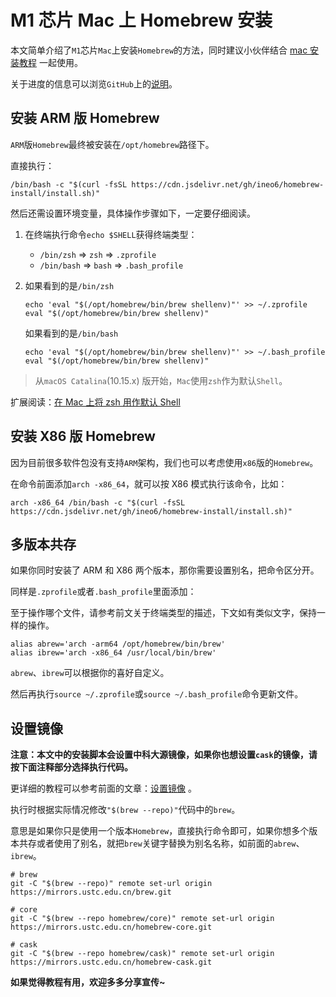 # M1 芯片 Mac 上 Homebrew 安装

本文简单介绍了`M1`芯片`Mac`上安装`Homebrew`的方法，同时建议小伙伴结合 [mac 安装教程](/guide/) 一起使用。

关于进度的信息可以浏览`GitHub`上的[说明](https://github.com/Homebrew/brew/issues/7857)。

## 安装 ARM 版 Homebrew

`ARM`版`Homebrew`最终被安装在`/opt/homebrew`路径下。

直接执行：

```shell
/bin/bash -c "$(curl -fsSL https://cdn.jsdelivr.net/gh/ineo6/homebrew-install/install.sh)"
```

然后还需设置环境变量，具体操作步骤如下，一定要仔细阅读。

1. 在终端执行命令`echo $SHELL`获得终端类型：

   - `/bin/zsh` => `zsh` => `.zprofile`
   - `/bin/bash` => `bash` => `.bash_profile`

2. 如果看到的是`/bin/zsh`

   ```shell
   echo 'eval "$(/opt/homebrew/bin/brew shellenv)"' >> ~/.zprofile
   eval "$(/opt/homebrew/bin/brew shellenv)"
   ```

   如果看到的是`/bin/bash`

   ```shell
   echo 'eval "$(/opt/homebrew/bin/brew shellenv)"' >> ~/.bash_profile
   eval "$(/opt/homebrew/bin/brew shellenv)"
   ```

> 从`macOS Catalina`(10.15.x) 版开始，`Mac`使用`zsh`作为默认`Shell`。

扩展阅读：[在 Mac 上将 zsh 用作默认 Shell](https://support.apple.com/zh-cn/HT208050)

## 安装 X86 版 Homebrew

因为目前很多软件包没有支持`ARM`架构，我们也可以考虑使用`x86`版的`Homebrew`。

在命令前面添加`arch -x86_64`，就可以按 X86 模式执行该命令，比如：

```shell
arch -x86_64 /bin/bash -c "$(curl -fsSL https://cdn.jsdelivr.net/gh/ineo6/homebrew-install/install.sh)"
```

## 多版本共存

如果你同时安装了 ARM 和 X86 两个版本，那你需要设置别名，把命令区分开。

同样是`.zprofile`或者`.bash_profile`里面添加：

至于操作哪个文件，请参考前文关于终端类型的描述，下文如有类似文字，保持一样的操作。

```shell
alias abrew='arch -arm64 /opt/homebrew/bin/brew'
alias ibrew='arch -x86_64 /usr/local/bin/brew'
```

`abrew`、`ibrew`可以根据你的喜好自定义。

然后再执行`source ~/.zprofile`或`source ~/.bash_profile`命令更新文件。

## 设置镜像

**注意：本文中的安装脚本会设置中科大源镜像，如果你也想设置`cask`的镜像，请按下面注释部分选择执行代码。**

更详细的教程可以参考前面的文章：[设置镜像](/guide/start/#part3) 。

执行时根据实际情况修改`"$(brew --repo)"`代码中的`brew`。

意思是如果你只是使用一个版本`Homebrew`，直接执行命令即可，如果你想多个版本共存或者使用了别名，就把`brew`关键字替换为别名名称，如前面的`abrew`、`ibrew`。

```shell
# brew
git -C "$(brew --repo)" remote set-url origin https://mirrors.ustc.edu.cn/brew.git

# core
git -C "$(brew --repo homebrew/core)" remote set-url origin https://mirrors.ustc.edu.cn/homebrew-core.git

# cask
git -C "$(brew --repo homebrew/cask)" remote set-url origin https://mirrors.ustc.edu.cn/homebrew-cask.git
```

**如果觉得教程有用，欢迎多多分享宣传~**

[mac]:[https://zhuanlan.zhihu.com/p/90508170][github]:[https://github.com/ineo6/homebrew-install]
